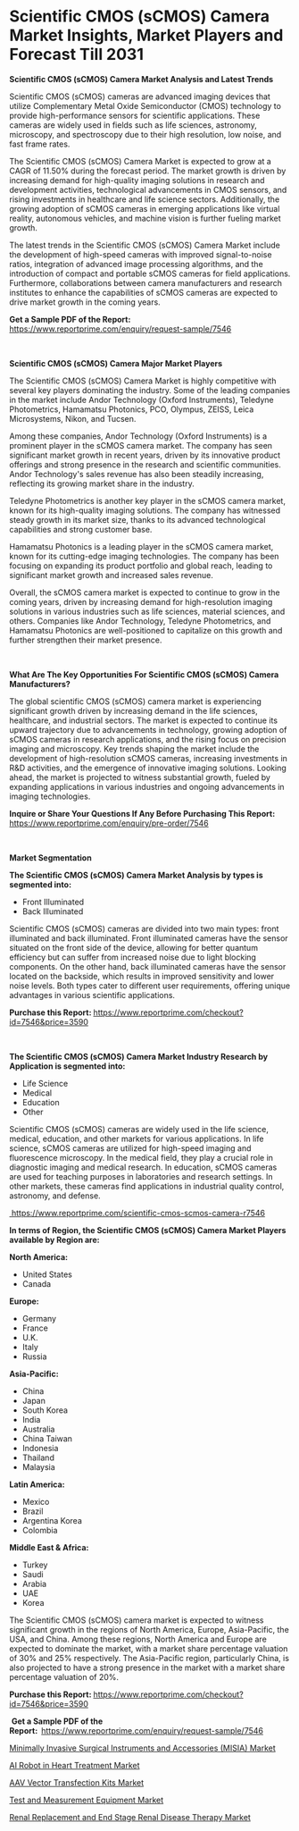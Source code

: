 <p><h1>Scientific CMOS (sCMOS) Camera Market Insights, Market Players and Forecast Till 2031</h1></p><p><strong>Scientific CMOS (sCMOS) Camera Market Analysis and Latest Trends</strong></p>
<p><p>Scientific CMOS (sCMOS) cameras are advanced imaging devices that utilize Complementary Metal Oxide Semiconductor (CMOS) technology to provide high-performance sensors for scientific applications. These cameras are widely used in fields such as life sciences, astronomy, microscopy, and spectroscopy due to their high resolution, low noise, and fast frame rates.</p><p>The Scientific CMOS (sCMOS) Camera Market is expected to grow at a CAGR of 11.50% during the forecast period. The market growth is driven by increasing demand for high-quality imaging solutions in research and development activities, technological advancements in CMOS sensors, and rising investments in healthcare and life science sectors. Additionally, the growing adoption of sCMOS cameras in emerging applications like virtual reality, autonomous vehicles, and machine vision is further fueling market growth.</p><p>The latest trends in the Scientific CMOS (sCMOS) Camera Market include the development of high-speed cameras with improved signal-to-noise ratios, integration of advanced image processing algorithms, and the introduction of compact and portable sCMOS cameras for field applications. Furthermore, collaborations between camera manufacturers and research institutes to enhance the capabilities of sCMOS cameras are expected to drive market growth in the coming years.</p></p>
<p><strong>Get a Sample PDF of the Report:&nbsp;</strong> <a href="https://www.reportprime.com/enquiry/request-sample/7546">https://www.reportprime.com/enquiry/request-sample/7546</a></p>
<p>&nbsp;</p>
<p><strong>Scientific CMOS (sCMOS) Camera Major Market Players</strong></p>
<p><p>The Scientific CMOS (sCMOS) Camera Market is highly competitive with several key players dominating the industry. Some of the leading companies in the market include Andor Technology (Oxford Instruments), Teledyne Photometrics, Hamamatsu Photonics, PCO, Olympus, ZEISS, Leica Microsystems, Nikon, and Tucsen.</p><p>Among these companies, Andor Technology (Oxford Instruments) is a prominent player in the sCMOS camera market. The company has seen significant market growth in recent years, driven by its innovative product offerings and strong presence in the research and scientific communities. Andor Technology's sales revenue has also been steadily increasing, reflecting its growing market share in the industry.</p><p>Teledyne Photometrics is another key player in the sCMOS camera market, known for its high-quality imaging solutions. The company has witnessed steady growth in its market size, thanks to its advanced technological capabilities and strong customer base.</p><p>Hamamatsu Photonics is a leading player in the sCMOS camera market, known for its cutting-edge imaging technologies. The company has been focusing on expanding its product portfolio and global reach, leading to significant market growth and increased sales revenue.</p><p>Overall, the sCMOS camera market is expected to continue to grow in the coming years, driven by increasing demand for high-resolution imaging solutions in various industries such as life sciences, material sciences, and others. Companies like Andor Technology, Teledyne Photometrics, and Hamamatsu Photonics are well-positioned to capitalize on this growth and further strengthen their market presence.</p></p>
<p>&nbsp;</p>
<p><strong>What Are The Key Opportunities For Scientific CMOS (sCMOS) Camera Manufacturers?</strong></p>
<p><p>The global scientific CMOS (sCMOS) camera market is experiencing significant growth driven by increasing demand in the life sciences, healthcare, and industrial sectors. The market is expected to continue its upward trajectory due to advancements in technology, growing adoption of sCMOS cameras in research applications, and the rising focus on precision imaging and microscopy. Key trends shaping the market include the development of high-resolution sCMOS cameras, increasing investments in R&D activities, and the emergence of innovative imaging solutions. Looking ahead, the market is projected to witness substantial growth, fueled by expanding applications in various industries and ongoing advancements in imaging technologies.</p></p>
<p><strong>Inquire or Share Your Questions If Any Before Purchasing This Report:</strong> <a href="https://www.reportprime.com/enquiry/pre-order/7546">https://www.reportprime.com/enquiry/pre-order/7546</a></p>
<p>&nbsp;</p>
<p><strong>Market Segmentation</strong></p>
<p><strong>The Scientific CMOS (sCMOS) Camera Market Analysis by types is segmented into:</strong></p>
<p><ul><li>Front Illuminated</li><li>Back Illuminated</li></ul></p>
<p><p>Scientific CMOS (sCMOS) cameras are divided into two main types: front illuminated and back illuminated. Front illuminated cameras have the sensor situated on the front side of the device, allowing for better quantum efficiency but can suffer from increased noise due to light blocking components. On the other hand, back illuminated cameras have the sensor located on the backside, which results in improved sensitivity and lower noise levels. Both types cater to different user requirements, offering unique advantages in various scientific applications.</p></p>
<p><strong>Purchase this Report:&nbsp;</strong><a href="https://www.reportprime.com/checkout?id=7546&price=3590">https://www.reportprime.com/checkout?id=7546&price=3590</a></p>
<p>&nbsp;</p>
<p><strong>The Scientific CMOS (sCMOS) Camera Market Industry Research by Application is segmented into:</strong></p>
<p><ul><li>Life Science</li><li>Medical</li><li>Education</li><li>Other</li></ul></p>
<p><p>Scientific CMOS (sCMOS) cameras are widely used in the life science, medical, education, and other markets for various applications. In life science, sCMOS cameras are utilized for high-speed imaging and fluorescence microscopy. In the medical field, they play a crucial role in diagnostic imaging and medical research. In education, sCMOS cameras are used for teaching purposes in laboratories and research settings. In other markets, these cameras find applications in industrial quality control, astronomy, and defense.</p></p>
<p><a href="https://www.reportprime.com/scientific-cmos-scmos-camera-r7546">&nbsp;https://www.reportprime.com/scientific-cmos-scmos-camera-r7546</a></p>
<p><strong>In terms of Region, the Scientific CMOS (sCMOS) Camera Market Players available by Region are:</strong></p>
<p>
    <p> <strong> North America: </strong>
        <ul>
            <li>United States</li>
            <li>Canada</li>
        </ul>
        </p> 
    <p> <strong> Europe: </strong>
        <ul>
            <li>Germany</li>
            <li>France</li>
            <li>U.K.</li>
            <li>Italy</li>
            <li>Russia</li>
        </ul>
        </p> 
    <p> <strong> Asia-Pacific: </strong>
        <ul>
            <li>China</li>
            <li>Japan</li>
            <li>South Korea</li>
            <li>India</li>
            <li>Australia</li>
            <li>China Taiwan</li>
            <li>Indonesia</li>
            <li>Thailand</li>
            <li>Malaysia</li>
        </ul>
        </p> 
    <p> <strong> Latin America: </strong>
        <ul>
            <li>Mexico</li>
            <li>Brazil</li>
            <li>Argentina Korea</li>
            <li>Colombia</li>
        </ul>
        </p> 
    <p> <strong> Middle East & Africa: </strong>
        <ul>
            <li>Turkey</li>
            <li>Saudi</li>
            <li>Arabia</li>
            <li>UAE</li>
            <li>Korea</li>
        </ul>
    </p>
    </p>
<p><p>The Scientific CMOS (sCMOS) camera market is expected to witness significant growth in the regions of North America, Europe, Asia-Pacific, the USA, and China. Among these regions, North America and Europe are expected to dominate the market, with a market share percentage valuation of 30% and 25% respectively. The Asia-Pacific region, particularly China, is also projected to have a strong presence in the market with a market share percentage valuation of 20%.</p></p>
<p><strong>Purchase this Report: </strong><a href="https://www.reportprime.com/checkout?id=7546&price=3590">https://www.reportprime.com/checkout?id=7546&price=3590</a></p>
<p>&nbsp;<strong>Get a Sample PDF of the Report:&nbsp;&nbsp;</strong><a href="https://www.reportprime.com/enquiry/request-sample/7546">https://www.reportprime.com/enquiry/request-sample/7546</a></p>
<p><strong></strong></p>
<p><p><a href="https://medium.com/@williambatz1907/global-minimally-invasive-surgical-instruments-and-accessories-misia-market-focus-on-b738e87f2d8a">Minimally Invasive Surgical Instruments and Accessories (MISIA) Market</a></p><p><a href="https://medium.com/@judypierce2022/an-in-depth-analysis-of-the-global-ai-robot-in-heart-treatment-market-scope-and-its-rapid-growing-7-ec5e632987d6">AI Robot in Heart Treatment Market</a></p><p><a href="https://medium.com/@abdulkoss1996/aav-vector-transfection-kits-market-trends-and-analysis-opportunities-and-challenges-for-future-3ef5e646ec8a">AAV Vector Transfection Kits Market</a></p><p><a href="https://github.com/mabenkhyari11/Market-Research-Report-List-2/blob/main/test-and-measurement-equipment-market.md">Test and Measurement Equipment Market</a></p><p><a href="https://medium.com/@woods76241/global-renal-replacement-and-end-stage-renal-disease-therapy-market-status-2024-2031-and-4a7ec57a7f7d">Renal Replacement and End Stage Renal Disease Therapy Market</a></p></p>